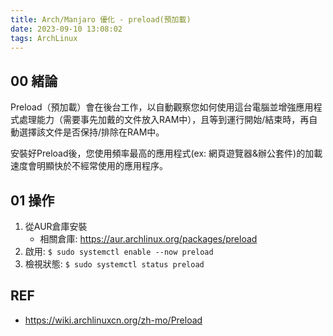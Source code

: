 ```yaml
---
title: Arch/Manjaro 優化 - preload(預加載)
date: 2023-09-10 13:08:02
tags: ArchLinux
---
```


## 00 緒論
Preload（預加載）會在後台工作，以自動觀察您如何使用這台電腦並增強應用程式處理能力（需要事先加戴的文件放入RAM中），且等到運行開始/結束時，再自動選擇該文件是否保持/排除在RAM中。

安裝好Preload後，您使用頻率最高的應用程式(ex: 網頁遊覽器&辦公套件)的加載速度會明顯快於不經常使用的應用程序。

## 01 操作
1. 從AUR倉庫安裝
   * 相關倉庫: https://aur.archlinux.org/packages/preload
2. 啟用: `$ sudo systemctl enable --now preload`
3. 檢視狀態: `$ sudo systemctl status preload`

## REF
- https://wiki.archlinuxcn.org/zh-mo/Preload